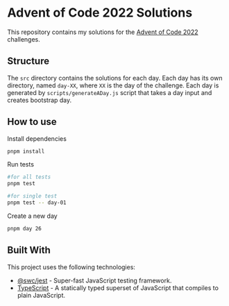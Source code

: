 # Advent of Code 2022 Solutions

This repository contains my solutions for the [Advent of Code 2022](https://adventofcode.com/2022) challenges.

## Structure

The `src` directory contains the solutions for each day. Each day has its own directory, named `day-XX`, where `XX` is the day of the challenge. Each day is generated by `scripts/generateADay.js` script that takes a day input and creates bootstrap day.

## How to use

Install dependencies

```bash
pnpm install
```

Run tests
```bash
#for all tests
pnpm test

#for single test
pnpm test -- day-01
```

Create a new day
```bash
pnpm day 26
```

## Built With

This project uses the following technologies:

- [@swc/jest](https://github.com/swc-project/jest) - Super-fast JavaScript testing framework.
- [TypeScript](https://www.typescriptlang.org/) - A statically typed superset of JavaScript that compiles to plain JavaScript.
